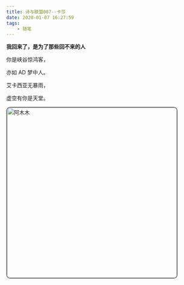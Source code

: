 ```yaml
---
title: 诗与联盟007--卡莎
date: 2020-01-07 16:27:59
tags:
    - 随笔
---
```


**我回来了，是为了那些回不来的人**

<!--more-->
你是峡谷惊鸿客，

亦如 AD 梦中人。

艾卡西亚无暴雨，

虚空有你是天堂。

<div>
  <img style="width: 450px; border-radius:10px; border:2px solid #696969" src="http://img.buxiaoxing.com/uPic/2022/07/26001843-CmSRYs-images.jpeg" alt="阿木木" />
</div>



